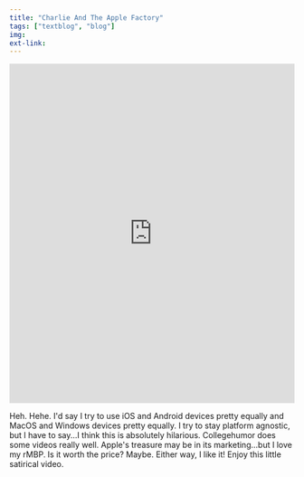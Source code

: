 ```yaml
---
title: "Charlie And The Apple Factory"
tags: ["textblog", "blog"]
img:
ext-link:
---
```


<iframe class="thumbnail" width="100%" height="600px" src="https://www.youtube.com/embed/gPYromrN7OI" frameborder="0" allowfullscreen></iframe>

Heh. Hehe. I'd say I try to use iOS and Android devices pretty equally and MacOS and Windows devices pretty equally. I try to stay platform agnostic, but I have to say...I think this is absolutely hilarious. Collegehumor does some videos really well. Apple's treasure may be in its marketing...but I love my rMBP. Is it worth the price? Maybe. Either way, I like it! Enjoy this little satirical video.
